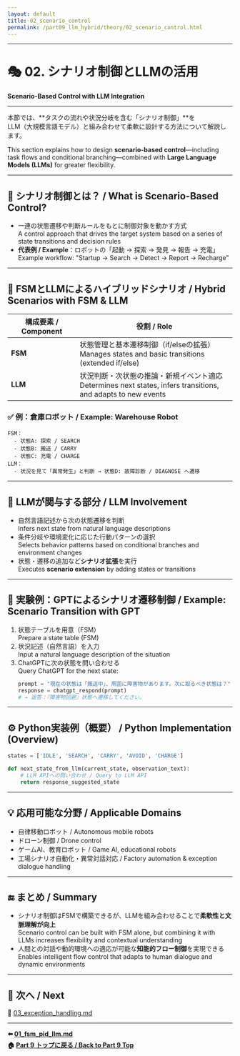 ```yaml
---
layout: default
title: 02_scenario_control
permalink: /part09_llm_hybrid/theory/02_scenario_control.html
---
```


---

# 🎭 02. シナリオ制御とLLMの活用  
**Scenario-Based Control with LLM Integration**

---

本節では、**タスクの流れや状況分岐を含む「シナリオ制御」**を  
LLM（大規模言語モデル）と組み合わせて柔軟に設計する方法について解説します。  

This section explains how to design **scenario-based control**—including task flows and conditional branching—combined with **Large Language Models (LLMs)** for greater flexibility.

---

## 🎯 **シナリオ制御とは？ / What is Scenario-Based Control?**

- 一連の状態遷移や判断ルールをもとに制御対象を動かす方式  
  A control approach that drives the target system based on a series of state transitions and decision rules  
- **代表例 / Example**：ロボットの「起動 → 探索 → 発見 → 報告 → 充電」  
  Example workflow: "Startup → Search → Detect → Report → Recharge"

---

## 🔄 **FSMとLLMによるハイブリッドシナリオ / Hybrid Scenarios with FSM & LLM**

| **構成要素 / Component** | **役割 / Role** |
|----------|------|
| **FSM** | 状態管理と基本遷移制御（if/elseの拡張）<br>Manages states and basic transitions (extended if/else) |
| **LLM** | 状況判断・次状態の推論・新規イベント適応<br>Determines next states, infers transitions, and adapts to new events |

### ✅ **例：倉庫ロボット / Example: Warehouse Robot**

```
FSM：
  - 状態A: 探索 / SEARCH
  - 状態B: 搬送 / CARRY
  - 状態C: 充電 / CHARGE
LLM：
  - 状況を見て「異常発生」と判断 → 状態D: 故障診断 / DIAGNOSE へ遷移
```

---

## 🧠 **LLMが関与する部分 / LLM Involvement**

- 自然言語記述から次の状態遷移を判断  
  Infers next state from natural language descriptions  
- 条件分岐や環境変化に応じた行動パターンの選択  
  Selects behavior patterns based on conditional branches and environment changes  
- 状態・遷移の追加など**シナリオ拡張**を実行  
  Executes **scenario extension** by adding states or transitions

---

## 🧪 **実験例：GPTによるシナリオ遷移制御 / Example: Scenario Transition with GPT**

1. 状態テーブルを用意（FSM）  
   Prepare a state table (FSM)  
2. 状況記述（自然言語）を入力  
   Input a natural language description of the situation  
3. ChatGPTに次の状態を問い合わせる  
   Query ChatGPT for the next state:  
    ```python
    prompt = "現在の状態は「搬送中」、周囲に障害物があります。次に取るべき状態は？"
    response = chatgpt_respond(prompt)
    # → 返答：『障害物回避』状態へ遷移してください。
    ```

---

## ⚙️ **Python実装例（概要） / Python Implementation (Overview)**

```python
states = ['IDLE', 'SEARCH', 'CARRY', 'AVOID', 'CHARGE']

def next_state_from_llm(current_state, observation_text):
    # LLM APIへの問い合わせ / Query to LLM API
    return response_suggested_state
```

---

## 💡 **応用可能な分野 / Applicable Domains**

- 自律移動ロボット / Autonomous mobile robots  
- ドローン制御 / Drone control  
- ゲームAI、教育ロボット / Game AI, educational robots  
- 工場シナリオ自動化・異常対話対応 / Factory automation & exception dialogue handling

---

## 🔚 **まとめ / Summary**

- シナリオ制御はFSMで構築できるが、LLMを組み合わせることで**柔軟性と文脈理解が向上**  
  Scenario control can be built with FSM alone, but combining it with LLMs increases flexibility and contextual understanding  
- 人間との対話や動的環境への適応が可能な**知能的フロー制御**を実現できる  
  Enables intelligent flow control that adapts to human dialogue and dynamic environments

---

## 📁 **次へ / Next**

📄 [03_exception_handling.md](https://samizo-aitl.github.io/EduController/part09_llm_hybrid/theory/03_exception_handling.html)

---

**⬅️ [01_fsm_pid_llm.md](https://samizo-aitl.github.io/EduController/part09_llm_hybrid/theory/01_fsm_pid_llm.html)**  
**🏠 [Part 9 トップに戻る / Back to Part 9 Top](https://samizo-aitl.github.io/EduController/part09_llm_hybrid/)**
